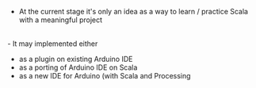 - At the current stage it's only an idea as a way to learn / practice Scala with a meaningful project <br>
<br>
- It may implemented either<br>
<ul><li>as a plugin on existing Arduino IDE<br>
</li><li>as a porting of Arduino IDE on Scala<br>
</li><li>as a new IDE for Arduino (with Scala and Processing<br>